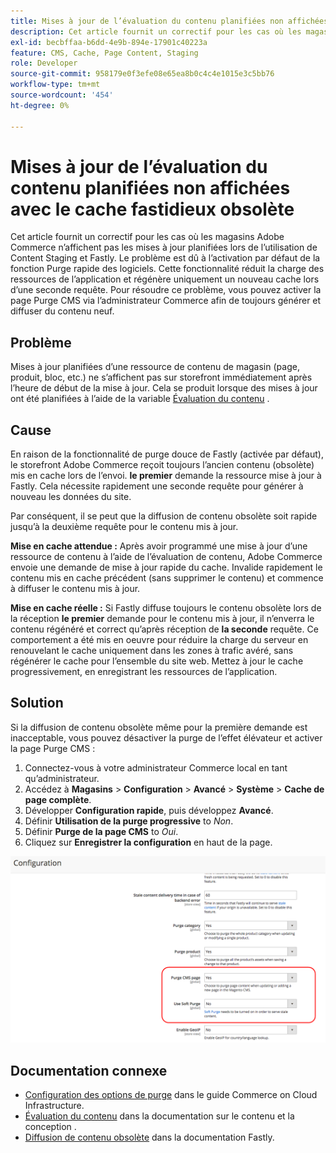 ```yaml
---
title: Mises à jour de l’évaluation du contenu planifiées non affichées avec le cache fastidieux obsolète
description: Cet article fournit un correctif pour les cas où les magasins Adobe Commerce n’affichent pas les mises à jour planifiées lors de l’utilisation de Content Staging et Fastly. Le problème est dû à l’activation par défaut de la fonction Purge rapide des logiciels. Cette fonctionnalité réduit la charge des ressources de l’application et régénère uniquement un nouveau cache lors d’une seconde requête. Pour résoudre ce problème, vous pouvez activer la page Purge CMS via l’administrateur Commerce afin de toujours générer et diffuser du contenu neuf.
exl-id: becbffaa-b6dd-4e9b-894e-17901c40223a
feature: CMS, Cache, Page Content, Staging
role: Developer
source-git-commit: 958179e0f3efe08e65ea8b0c4c4e1015e3c5bb76
workflow-type: tm+mt
source-wordcount: '454'
ht-degree: 0%

---
```


# Mises à jour de l’évaluation du contenu planifiées non affichées avec le cache fastidieux obsolète

Cet article fournit un correctif pour les cas où les magasins Adobe Commerce n’affichent pas les mises à jour planifiées lors de l’utilisation de Content Staging et Fastly. Le problème est dû à l’activation par défaut de la fonction Purge rapide des logiciels. Cette fonctionnalité réduit la charge des ressources de l’application et régénère uniquement un nouveau cache lors d’une seconde requête. Pour résoudre ce problème, vous pouvez activer la page Purge CMS via l’administrateur Commerce afin de toujours générer et diffuser du contenu neuf.

## Problème

Mises à jour planifiées d’une ressource de contenu de magasin (page, produit, bloc, etc.) ne s’affichent pas sur storefront immédiatement après l’heure de début de la mise à jour. Cela se produit lorsque des mises à jour ont été planifiées à l’aide de la variable [Évaluation du contenu](https://experienceleague.adobe.com/docs/commerce-admin/content-design/staging/content-staging.html) .

## Cause

En raison de la fonctionnalité de purge douce de Fastly (activée par défaut), le storefront Adobe Commerce reçoit toujours l’ancien contenu (obsolète) mis en cache lors de l’envoi. **le premier** demande la ressource mise à jour à Fastly. Cela nécessite rapidement une seconde requête pour générer à nouveau les données du site.

Par conséquent, il se peut que la diffusion de contenu obsolète soit rapide jusqu’à la deuxième requête pour le contenu mis à jour.

**Mise en cache attendue :** Après avoir programmé une mise à jour d’une ressource de contenu à l’aide de l’évaluation de contenu, Adobe Commerce envoie une demande de mise à jour rapide du cache. Invalide rapidement le contenu mis en cache précédent (sans supprimer le contenu) et commence à diffuser le contenu mis à jour.

**Mise en cache réelle :** Si Fastly diffuse toujours le contenu obsolète lors de la réception **le premier** demande pour le contenu mis à jour, il n’enverra le contenu régénéré et correct qu’après réception de **la seconde** requête. Ce comportement a été mis en oeuvre pour réduire la charge du serveur en renouvelant le cache uniquement dans les zones à trafic avéré, sans régénérer le cache pour l’ensemble du site web. Mettez à jour le cache progressivement, en enregistrant les ressources de l’application.

## Solution

Si la diffusion de contenu obsolète même pour la première demande est inacceptable, vous pouvez désactiver la purge de l’effet élévateur et activer la page Purge CMS :

1. Connectez-vous à votre administrateur Commerce local en tant qu’administrateur.
1. Accédez à **Magasins** > **Configuration** > **Avancé** > **Système** > **Cache de page complète**.
1. Développer **Configuration rapide**, puis développez **Avancé**.
1. Définir **Utilisation de la purge progressive** to *Non*.
1. Définir **Purge de la page CMS** to *Oui*.
1. Cliquez sur **Enregistrer la configuration** en haut de la page.


![purge_options.png](assets/purge_options.png)

## Documentation connexe

* [Configuration des options de purge](https://experienceleague.adobe.com/docs/commerce-cloud-service/user-guide/cdn/setup-fastly/fastly-configuration.html) dans le guide Commerce on Cloud Infrastructure.
* [Évaluation du contenu](https://experienceleague.adobe.com/docs/commerce-admin/content-design/staging/content-staging.html) dans la documentation sur le contenu et la conception .
* [Diffusion de contenu obsolète](https://docs.fastly.com/guides/performance-tuning/serving-stale-content) dans la documentation Fastly.
